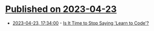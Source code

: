 # [Published on 2023-04-23](index.md)

* [2023-04-23, 17:34:00](https://developers.slashdot.org/story/23/04/23/177210/is-it-time-to-stop-saying-learn-to-code?utm_source=rss1.0mainlinkanon&utm_medium=feed) - [Is It Time to Stop Saying 'Learn to Code'?](https://developers.slashdot.org/story/23/04/23/177210/is-it-time-to-stop-saying-learn-to-code?utm_source=rss1.0mainlinkanon&utm_medium=feed)

